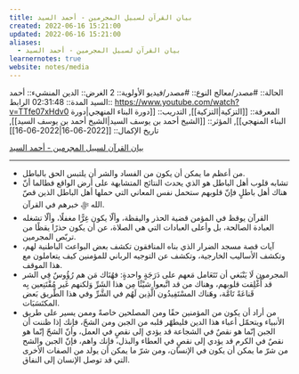 ```yaml
---
title: بيان القرآن لسبيل المجرمين - أحمد السيد
created: 2022-06-16 15:21:00
updated: 2022-06-16 15:21:00
aliases:
  - بيان القرآن لسبيل المجرمين - أحمد السيد
learnernotes: true
website: notes/media
---
```


الحالة:: #مصدر/معالج
النوع:: #مصدر/فيديو
اﻷولوية:: 2
الغرض:: الدين
المنشيء:: أحمد السيد
المدة:: 02:31:48
الرابط:: <https://www.youtube.com/watch?v=TTfe07xHdv0>
المعرفة:: [[التزكية|التزكية]],
التدريب:: [[دورة البناء المنهجي|دورة البناء المنهجي]],
المؤثر:: [[الشيخ أحمد بن يوسف السيد|الشيخ أحمد بن يوسف السيد]],
تاريخ اﻹكمال:: [[2022-06-16|2022-06-16]]

[بيان القرآن لسبيل المجرمين - أحمد السيد](https://www.youtube.com/watch?v=TTfe07xHdv0)

---

- من أعظم ما يمكن أن يكون من الفساد والشر أن يلتبس الحق بالباطل.
- تشابه قلوب أهل الباطل هو الذي يحدث النتائج المتشابهة على أرض الواقع فطالما أنّ هناك أهل باطلٍ فإنّ قلوبهم ستحمل نفس المعاني التي حملها أهل الباطل الذين قصّ الله ﷻ خبرهم في القرآن.
- القرآن يوقظ في المؤمن قضية الحذر واليقظة، وألّا يكون غِرًّا مغفلًا، وألّا تشغله العبادة الصالحة، بل وأعلى العبادات التي هي الصلاة، عن أن يكون حذرًا يقظًا من تربّص المجرمين.
- آيات قصة مسجد الضرار الذي بناه المنافقون تكشف بعض البواعث الباطنية لهم، وتكشف الأساليب الخارجية، وتكشف عن التوجيه الرباني للمؤمنين كيف يتعاملون مع هذا الموقف.
- المجرمون لَا يَنْبَغي أن تَتَعَامل مَعهم على دَرَجَةٍ واحدةٍ: فهُنَاك مَن هم رُؤُوسٌ فِي الشر قد أُغْلِقت قلوبهم، وهناك من قد اتَّبعوا شيْئًا مِن هذا الشَرِّ وَلكنهم غَير مُقْتَنِعين بِه قَناعَةً تَامَّة، وهَناك المسْتَفِيدُون الَّذِين لَهُم في الشَّرِّ وفي هذا الطَّريق بَعض المكتَسَبَات.
- من أراد أن يكون من المؤمنين حقًا ومن المصلحين خاصةً وممن يسير على طريق الأنبياء ويتحمّل أعباء هذا الدين فليطهّر قلبه من الجبن ومن الشحّ، فإنك إذا ظننت أن الجبن إنّما هو نقصٌ في الشجاعة قد يؤدي إلى نقصٍ في العمل، وأنّ الشحّ إنّما هو نقصٌ في الكرم قد يؤدي إلى نقصٍ في العطاء والبذل، فإنك واهم، فإنّ الجبن والشح من شرّ ما يمكن أن يكون في الإنسان، ومن شرّ ما يمكن أن يولد من الصفات الأخرى التي قد توصل الإنسان إلى النفاق.
